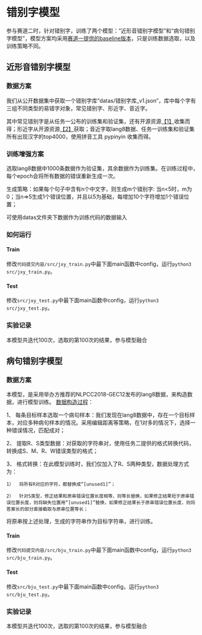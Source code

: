 # 错别字模型
参与赛道二时，针对错别字，训练了两个模型：“近形音错别字模型”和“病句错别字模型”，模型方案均采用[赛道一提供的baseline版本](https://github.com/blcuicall/CCL2022-CLTC/tree/main/baselines/track1)，只是训练数据选取，以及训练策略不同。

## 近形音错别字模型
### 数据方案
我们从公开数据集中获取一个错别字库“datas/错别字库_v1.json”，库中每个字有三组不同类型的易错字对象，常见错别字、形近字、音近字。

其中常见错别字是从任务一公布的训练集和验证集，还有开源资源[【1】](https://github.com/onebula/sighan_raw)收集而得；形近字从开源资源[【2】](https://github.com/shibing624/pycorrector)获取；音近字取lang8数据、任务一训练集和验证集所有出现汉字的top4000，使用拼音工具 pypinyin 收集而得。

### 训练增强方案
选取lang8数据中1000条数据作为验证集，其余数据作为训练集。在训练过程中，每个epoch会将所有数据的错误重新生成一次。

生成策略：如果每个句子中含有n个中文字，则生成m个错别字:
当n<5时，m为0；当n=>5生成1个错误位置，并且以5为基础，每增加10个字符增加1个错误位置；

可使用datas文件夹下数据作为训练代码的数据输入

### 如何运行
#### Train
修改`代码提交内容/src/jxy_train.py`中最下面main函数中config，运行`python3 src/jxy_train.py`。

#### Test
修改`src/jxy_test.py`中最下面main函数中config，运行`python3 src/jxy_test.py`。

### 实验记录
本模型共迭代100次，选取的第100次的结果，参与模型融合





## 病句错别字模型
### 数据方案
本模型，是采用举办方推荐的NLPCC2018-GEC12发布的lang8数据，来构造数据，进行模型训练。
[数据构造过程](src/data_ops/bju_ops.py)：

1、	每条目标样本选取一个病句样本：我们发现在lang8数据中，存在一个目标样本，对应多种病句样本的情况。采用编辑距离等策略，在1对多的情况下，选择一种错误情况，匹配成对；

2、	提取R、S类型数据：对获取的字符串对，使用任务二提供的格式转换代码，转换成S、M、R、W错误类型的格式；

3、	格式转换：在此模型训练时，我们仅加入了R、S两种类型，数据处理方式为：

    1）	将所有R对应的字符，都替换成“[unused1]”；

    2）	针对S类型，修正结果和原串错误位置长度相等，则等长替换，如果修正结果短于原串错误位置长度，则将缺失位置用“[unused1]”替换，如果修正结果长于原串错误位置长度，则将答案长的部分直接截取与原串位置等长；

将原串按上述处理，生成的字符串作为目标字符串，进行训练。

#### Train
修改`代码提交内容/src/bju_train.py`中最下面main函数中config，运行`python3 src/bju_train.py`。

#### Test
修改`src/bju_test.py`中最下面main函数中config，运行`python3 src/bju_test.py`。

### 实验记录
本模型共迭代100次，选取的第100次的结果，参与模型融合